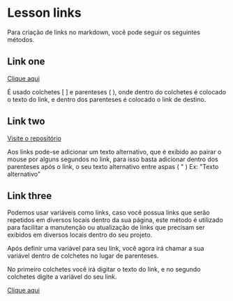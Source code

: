 # Lesson links

Para criação de links no markdown, você pode seguir os seguintes métodos.

## Link one

[Clique aqui](https://github.com/junior-maciel/markdown)

É usado colchetes [ ] e parenteses ( ), onde dentro do colchetes é colocado o texto do link, e dentro dos parenteses é colocado o link de destino.

## Link two

[Visite o repositório](https://github.com/junior-maciel/markdown "Markdown Class")

Aos links pode-se adicionar um texto alternativo, que é exibido ao pairar o mouse por alguns segundos no link, para isso basta adicionar dentro dos parenteses após o link, o seu texto alternativo entre aspas ( " )
Ex: "Texto alternativo"

## Link three

Podemos usar variáveis como links, caso você possua links que serão repetidos em diversos locais dentro da sua página, este método é utilizado para facilitar a manutenção ou atualização de links que precisam ser exibidos em diversos locais dentro do seu projeto.

[site-url]: https://github.com/junior-maciel/markdown

Após definir uma variável para seu link, você agora irá chamar a sua variável dentro de colchetes no lugar de parenteses.

No primeiro colchetes você irá digitar o texto do link, e no segundo colchetes digite a variável do seu link.

[Clique aqui][site-url]